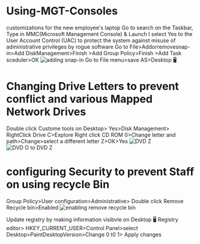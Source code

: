 # Using-MGT-Consoles
customizations for the new employee's laptop
Go to search on the Taskbar, Type in MMC(Microsoft Management Console) & Launch
I select Yes to the User Account Control (UAC) to protect  the system against misuse of administrative privileges by rogue software
Go to File>Addorremovesnap-in>Add DiskManagement>Finish
                            >Add Group Policy>Finish
                            >Add Task sceduler>OK 
                            ![adding snap-in](https://github.com/user-attachments/assets/9178dc1e-d3e3-4184-a826-329481eeb5c0)
Go to File menu>save AS>Desktop 🖥 
# Changing Drive Letters to prevent conflict and various Mapped Network Drives
Double click Custome tools on Desktop> Yes>Disk Management> RightClick Drive C>Explore
Right click CD ROM 0>Change letter and path>Change>select a different letter Z>OK>Yes
![DVD Z](https://github.com/user-attachments/assets/812ceaac-0c7f-402e-a9ee-491e46b56d25)
![DVD O to DVD Z](https://github.com/user-attachments/assets/38981539-b778-47b6-8885-873065d1e2fb)

# configuring Security to prevent Staff on using recycle Bin 
Group Policy>User configuration>Administrative> Double click Remove Recycle bin>Enabled
![enabling remove recycle bin](https://github.com/user-attachments/assets/aea262e2-ab61-4bf7-a75c-9017c45d9582)

Update registry by making information visibvle on Desktop 🖥 
Registry editor> HKEY_CURRENT_USER>Control Panel>select Desktop>PaintDesktopVersion>Change 0 t0 1> Apply changes 
